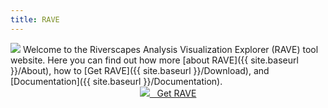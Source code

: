 ```yaml
---
title: RAVE
---
```


<img class="float-right" src="{{ site.baseurl }}/assets/images/QRaveToolbar.png"> 
Welcome to the Riverscapes Analysis Visualization Explorer (RAVE) tool website. Here you can find out how more [about RAVE]({{ site.baseurl }}/About), how to [Get RAVE]({{ site.baseurl }}/Download), and [Documentation]({{ site.baseurl }}/Documentation).


<div style="text-align:center">
<a class="button large" href="{{ site.baseurl }}/Download">
        <img src="{{site.baseurl}}/assets/images/RiverscapesLogo_x16.png">
        &nbsp;&nbsp;Get RAVE</a>
</div>

